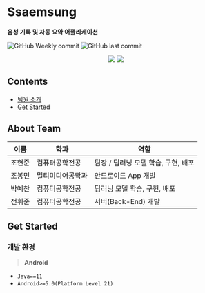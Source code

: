 # Ssaemsung
**음성 기록 및 자동 요약 어플리케이션**

![GitHub Weekly commit](https://img.shields.io/github/commit-activity/w/CSID-DGU/2021-2-OSSP1-Ssaemsung-4)
![GitHub last commit](https://img.shields.io/github/last-commit/CSID-DGU/2021-2-OSSP1-Ssaemsung-4)

<div align=center> <a href="https://developer.android.com/"><img src="https://img.shields.io/badge/-Android-3DDC84?style=flat&logo=Android"></a> <a href="https://www.java.com/en/"><img src="https://img.shields.io/badge/-Java-007396?style=flat&logo=Java"></a>
</div>




## Contents
* [팀원 소개](#about-team)
* [Get Started](#get-started)

## About Team
|이름|학과|역할|
|------|---|---|
|조현준|컴퓨터공학전공|팀장 / 딥러닝 모델 학습, 구현, 배포|
|조봉민|멀티미디어공학과|안드로이드 App 개발|
|박예찬|컴퓨터공학전공|딥러닝 모델 학습, 구현, 배포|
|전휘준|컴퓨터공학전공|서버(Back-End) 개발|


## Get Started 




### 개발 환경
> **Android**
- `Java==11`
- `Android>=5.0(Platform Level 21)`

